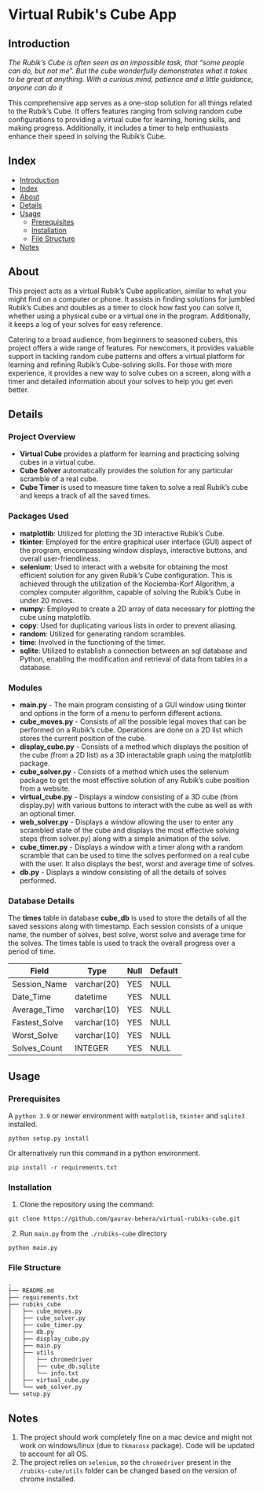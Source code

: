# Virtual Rubik's Cube App

## Introduction

*The Rubik’s Cube is often seen as an impossible task, that “some people can do, but not me”. But the cube wonderfully demonstrates what it takes to be great at anything. With a curious mind, patience and a little guidance, anyone can do it*

This comprehensive app serves as a one-stop solution for all things related to the Rubik’s Cube. It offers features ranging from solving random cube configurations to providing a virtual cube for learning, honing skills, and making progress. Additionally, it includes a timer to help enthusiasts enhance their speed in solving the Rubik’s Cube.

## Index

- [Introduction](#introduction)
- [Index](#index)
- [About](#about)
- [Details](#details)
- [Usage](#usage)
  - [Prerequisites](#prerequisites)
  - [Installation](#installation)
  - [File Structure](#file-structure)
- [Notes](#notes)


## About

This project acts as a virtual Rubik’s Cube application, similar to what you might find on a computer or phone. It assists in finding solutions for jumbled Rubik’s Cubes and doubles as a timer to clock how fast you can solve it, whether using a physical cube or a virtual one in the program. Additionally, it keeps a log of your solves for easy reference.

Catering to a broad audience, from beginners to seasoned cubers, this project offers a wide range of features. For newcomers, it provides valuable support in tackling random cube patterns and offers a virtual platform for learning and refining Rubik’s Cube-solving skills. For those with more experience, it provides a new way to solve cubes on a screen, along with a timer and detailed information about your solves to help you get even better.

## Details

### Project Overview

- **Virtual Cube** provides a platform for learning and practicing solving
cubes in a virtual cube.
- **Cube Solver** automatically provides the solution for any particular scramble of a real cube.
- **Cube Timer** is used to measure time taken to solve a real Rubik’s cube and keeps a track of all the saved times.

### Packages Used
- **matplotlib**: Utilized for plotting the 3D interactive Rubik’s Cube.
- **tkinter**: Employed for the entire graphical user interface (GUI) aspect of the program, encompassing window displays, interactive buttons, and overall user-friendliness.
- **selenium**: Used to interact with a website for obtaining the most efficient solution for any given Rubik’s Cube configuration. This is achieved through the utilization of the Kociemba-Korf Algorithm, a complex computer algorithm, capable of solving the Rubik’s Cube in under 20 moves.
- **numpy**: Employed to create a 2D array of data necessary for plotting the cube using matplotlib.
- **copy**: Used for duplicating various lists in order to prevent aliasing.
- **random**: Utilized for generating random scrambles.
- **time**: Involved in the functioning of the timer.
- **sqlite**: Utilized to establish a connection between an sql database and Python, enabling the modification and retrieval of data from tables in a database.

### Modules
- **main.py** - The main program consisting of a GUI window using tkinter
and options in the form of a menu to perform different actions.
- **cube_moves.py** - Consists of all the possible legal moves that can be performed on a Rubik’s cube. Operations are done on a 2D list which stores the current position of the cube.
- **display_cube.py** - Consists of a method which displays the position of the cube (from a 2D list) as a 3D interactable graph using the matplotlib package.
- **cube_solver.py** - Consists of a method which uses the selenium package to get the most effective solution of any Rubik’s cube position from a website.
- **virtual_cube.py** - Displays a window consisting of a 3D cube (from display.py) with various buttons to interact with the cube as well as with an optional timer.
- **web_solver.py** - Displays a window allowing the user to enter any scrambled state of the cube and displays the most effective solving steps (from solver.py) along with a simple animation of the solve.
- **cube_timer.py** - Displays a window with a timer along with a random scramble that can be used to time the solves performed on a real cube with the user. It also displays the best, worst and average time of solves.
- **db.py** - Displays a window consisting of all the details of solves performed.

### Database Details
The **times** table in database **cube_db** is used to store the details of all the saved sessions along with timestamp. Each session consists of a unique name, the number of solves, best solve, worst solve and average time for the solves. The times table is used to track the overall progress over a period of time.

| Field | Type | Null  | Default
|----|------------|-------|-----
|Session_Name|varchar(20)|YES|NULL|
|Date_Time|datetime|YES|NULL
|Average_Time|varchar(10)|YES|NULL
|Fastest_Solve|varchar(10)|YES|NULL
|Worst_Solve|varchar(10)|YES|NULL
|Solves_Count|INTEGER|YES|NULL


## Usage
### Prerequisites
A `python 3.9` or newer environment with `matplotlib`, `tkinter` and `sqlite3` installed.
```
python setup.py install
```
Or alternatively run this command in a python environment.
```
pip install -r requirements.txt
```

### Installation

1. Clone the repository using the command:
```
git clone https://github.com/gaurav-behera/virtual-rubiks-cube.git
```
2. Run `main.py` from the `./rubiks-cube` directory
```
python main.py
```

### File Structure
```
.
├── README.md
├── requirements.txt
├── rubiks_cube
│   ├── cube_moves.py
│   ├── cube_solver.py
│   ├── cube_timer.py
│   ├── db.py
│   ├── display_cube.py
│   ├── main.py
│   ├── utils
│   │   ├── chromedriver
│   │   ├── cube_db.sqlite
│   │   └── info.txt
│   ├── virtual_cube.py
│   └── web_solver.py
└── setup.py
```

## Notes
1. The project should work completely fine on a mac device and might not work on windows/linux (due to `tkmacosx` package). Code will be updated to account for all OS.
2. The project relies on `selenium`, so the `chromedriver` present in the `/rubiks-cube/utils` folder can be changed based on the version of chrome installed.